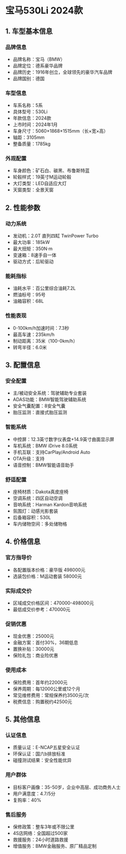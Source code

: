 # 宝马530Li 2024款

## 1. 车型基本信息
### 品牌信息
- 品牌名称：宝马（BMW）
- 品牌定位：德系豪华品牌
- 品牌历史：1916年创立，全球领先的豪华汽车品牌
- 品牌国别：德国

### 车型信息
- 车系名称：5系
- 具体型号：530Li
- 年款信息：2024款
- 上市时间：2024年1月
- 车身尺寸：5060×1868×1515mm（长×宽×高）
- 轴距：3105mm
- 整备质量：1785kg

### 外观配置
- 车身颜色：矿石白、碳黑、布鲁斯特蓝
- 轮毂样式：19英寸M运动轮毂
- 大灯类型：LED自适应大灯
- 天窗类型：全景天窗

## 2. 性能参数
### 动力系统
- 发动机：2.0T 直列四缸 TwinPower Turbo
- 最大功率：185kW
- 最大扭矩：350N·m
- 变速箱：8速手自一体
- 驱动方式：后轮驱动

### 能耗指标
- 油耗水平：百公里综合油耗7.2L
- 燃油标号：95号
- 油箱容积：68L

### 性能表现
- 0-100km/h加速时间：7.3秒
- 最高车速：235km/h
- 制动距离：35米（100-0km/h）
- 转弯半径：6.0米

## 3. 配置信息
### 安全配置
- 主/被动安全系统：驾驶辅助专业套装
- ADAS功能：BMW智能驾驶辅助系统
- 安全气囊配置：8安全气囊
- 胎压监测：直接式胎压监测

### 智能系统
- 中控屏：12.3英寸数字仪表盘+14.9英寸曲面显示屏
- 车机系统：BMW iDrive 8.0系统
- 手机互联：支持CarPlay/Android Auto
- OTA升级：支持
- 语音控制：BMW智能语音助手

### 舒适配置
- 座椅材质：Dakota真皮座椅
- 空调系统：四区自动空调
- 音响系统：Harman Kardon音响系统
- 氛围灯：动感光影套装
- 后备箱容积：530L
- 车内储物空间：多处储物格

## 4. 价格信息
### 官方指导价
- 各配置版本价格：豪华版 498000元
- 选装包价格：M运动套装 58000元

### 实际成交价
- 区域成交价格区间：470000-498000元
- 最低成交价参考：470000元

### 促销优惠
- 现金优惠：25000元
- 金融方案：首付30%，36期低息
- 置换补贴：30000元
- 保险礼包：商业险优惠

### 使用成本
- 保险费用：首年约22000元
- 保养周期：每12000公里或12个月
- 常见维修费用：常规保养约3500元/次
- 税费信息：购置税约42500元

## 5. 其他信息
### 认证信息
- 质量认证：E-NCAP五星安全认证
- 环保认证：国六b排放标准
- 碰撞测试结果：安全性能优异

### 用户群体
- 目标客户画像：35-50岁，企业中高层、成功商务人士
- 用户满意度：4.7/5分
- 复购率：40%

### 售后服务
- 保修政策：整车3年或不限公里
- 4S店网络：全国超过500家
- 救援服务：24小时道路救援
- 增值服务：BMW金融服务、原厂精品定制